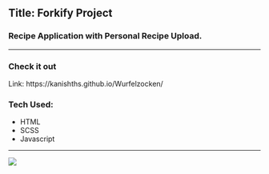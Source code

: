 <h2>Title: Forkify Project</h2>
        <h3>Recipe Application with Personal Recipe Upload.</h3>
    <hr>


 <h3>Check it out</h3>
    Link: https://kanishths.github.io/Wurfelzocken/
    <br>    
    
 <h3>Tech Used: </h3>
 <ul>
        <li> HTML </li>
        <li> SCSS </li>
        <li> Javascript </li>
        </ul>
 <hr>
    
 
![](https://komarev.com/ghpvc/?username=kanishths&color=blueviolet&label=Views)
